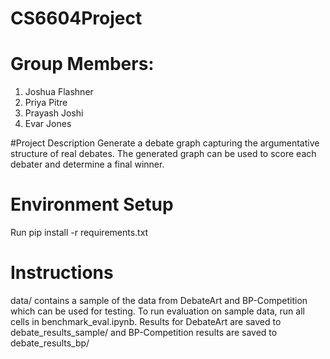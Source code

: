 # CS6604Project

# Group Members:
1. Joshua Flashner
2. Priya Pitre
3. Prayash Joshi
4. Evar Jones

#Project Description
Generate a debate graph capturing the argumentative structure of real debates. 
The generated graph can be used to score each debater and determine a final winner.

# Environment Setup
Run pip install -r requirements.txt

# Instructions
data/ contains a sample of the data from DebateArt and BP-Competition which can be used for testing.
To run evaluation on sample data, run all cells in benchmark_eval.ipynb.
Results for DebateArt are saved to debate_results_sample/ and BP-Competition results are saved to debate_results_bp/
